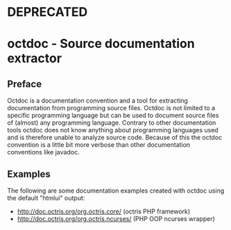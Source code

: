 DEPRECATED
==========

octdoc - Source documentation extractor
=======================================

Preface
-------

Octdoc is a documentation convention and a tool for extracting documentation from programming source files.
Octdoc is not limited to a specific programming language but can be used to document source files of 
(almost) any programming language. Contrary to other documentation tools octdoc does not know anything about
programming languages used and is therefore unable to analyze source code. Because of this the octdoc convention
is a little bit more verbose than other documentation conventions like javadoc.

Examples
--------

The following are some documentation examples created with octdoc using the default "htmlui" output:

* http://doc.octris.org/org.octris.core/ (octris PHP framework)
* http://doc.octris.org/org.octris.ncurses/ (PHP OOP ncurses wrapper)
